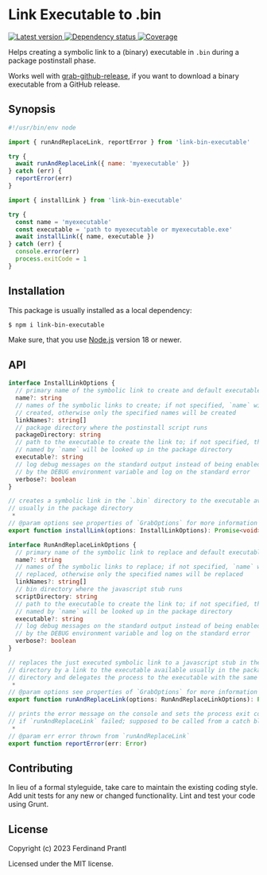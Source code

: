# Link Executable to .bin

[![Latest version](https://img.shields.io/npm/v/link-bin-executable)
 ![Dependency status](https://img.shields.io/librariesio/release/npm/link-bin-executable)
](https://www.npmjs.com/package/link-bin-executable)
[![Coverage](https://codecov.io/gh/prantlf/link-bin-executable/branch/master/graph/badge.svg)](https://codecov.io/gh/prantlf/link-bin-executable)

Helps creating a symbolic link to a (binary) executable in `.bin` during a package postinstall phase.

Works well with [grab-github-release], if you want to download a binary executable from a GitHub release.

## Synopsis

```js
#!/usr/bin/env node

import { runAndReplaceLink, reportError } from 'link-bin-executable'

try {
  await runAndReplaceLink({ name: 'myexecutable' })
} catch (err) {
  reportError(err)
}
```

```js
import { installLink } from 'link-bin-executable'

try {
  const name = 'myexecutable'
  const executable = 'path to myexecutable or myexecutable.exe'
  await installLink({ name, executable })
} catch (err) {
  console.error(err)
  process.exitCode = 1
}
```

## Installation

This package is usually installed as a local dependency:

```sh
$ npm i link-bin-executable
```

Make sure, that you use [Node.js] version 18 or newer.

## API

```ts
interface InstallLinkOptions {
  // primary name of the symbolic link to create and default executable name
  name?: string
  // names of the symbolic links to create; if not specified, `name` will be
  // created, otherwise only the specified names will be created
  linkNames?: string[]
  // package directory where the postinstall script runs
  packageDirectory: string
  // path to the executable to create the link to; if not specified, the file
  // named by `name` will be looked up in the package directory
  executable?: string
  // log debug messages on the standard output instead of being enabled
  // by the DEBUG environment variable and log on the standard error
  verbose?: boolean
}

// creates a symbolic link in the `.bin` directory to the executable available
// usually in the package directory
 *
// @param options see properties of `GrabOptions` for more information
export function installLink(options: InstallLinkOptions): Promise<void>

interface RunAndReplaceLinkOptions {
  // primary name of the symbolic link to replace and default executable name
  name?: string
  // names of the symbolic links to replace; if not specified, `name` will be
  // replaced, otherwise only the specified names will be replaced
  linkNames?: string[]
  // bin directory where the javascript stub runs
  scriptDirectory: string
  // path to the executable to create the link to; if not specified, the file
  // named by `name` will be looked up in the package directory
  executable?: string
  // log debug messages on the standard output instead of being enabled
  // by the DEBUG environment variable and log on the standard error
  verbose?: boolean
}

// replaces the just executed symbolic link to a javascript stub in the `.bin`
// directory by a link to the executable available usually in the package
// directory and delegates the process to the executable with the same arguments
 *
// @param options see properties of `GrabOptions` for more information
export function runAndReplaceLink(options: RunAndReplaceLinkOptions): Promise<void>

// prints the error message on the console and sets the process exit code
// if `runAndReplaceLink` failed; supposed to be called from a catch block
 *
// @param err error thrown from `runAndReplaceLink`
export function reportError(err: Error)
```

## Contributing

In lieu of a formal styleguide, take care to maintain the existing coding style.  Add unit tests for any new or changed functionality. Lint and test your code using Grunt.

## License

Copyright (c) 2023 Ferdinand Prantl

Licensed under the MIT license.

[Node.js]: http://nodejs.org/
[grab-github-release]: https://github.com/prantlf/grab-github-release
